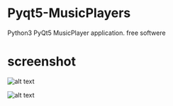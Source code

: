 # Pyqt5-MusicPlayers
Python3 PyQt5 MusicPlayer application. free softwere


# screenshot
![alt text](https://github.com/omar-othmann/Pyqt5-MusicPlayers/blob/master/1.PNG?raw=true)

![alt text](https://github.com/omar-othmann/Pyqt5-MusicPlayers/blob/master/2.PNG?raw=true)
